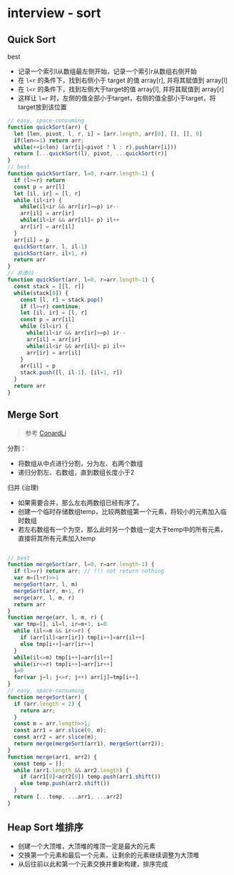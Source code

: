# interview - sort
## Quick Sort
best
- 记录一个索引l从数组最左侧开始，记录一个索引r从数组右侧开始
- 在 `l<r` 的条件下，找到右侧小于 target 的值 array[r], 并将其赋值到 array[l]
- 在 `l<r` 的条件下，找到左侧大于target的值 array[l], 并将其赋值到 array[r]
- 这样让 `l=r` 时，左侧的值全部小于target，右侧的值全部小于target，将target放到该位置

```js
// easy, space-consuming
function quickSort(arr) {
  let [len, pivot, l, r, i] = [arr.length, arr[0], [], [], 0]
  if(len<=1) return arr;
  while(++i<len) (arr[i]<pivot ? l : r).push(arr[i]))
  return [...quickSort(l), pivot, ...quickSort(r)]
}
// best
function quickSort(arr, l=0, r=arr.length-1) {
  if (l>=r) return
  const p = arr[l]
  let [il, ir] = [l, r]
  while (il<ir) {
    while(il<ir && arr[ir]>=p) ir--
    arr[il] = arr[ir]
    while(il<ir && arr[il]< p) il++
    arr[ir] = arr[il]
  }
  arr[il] = p
  quickSort(arr, l, il-1)
  quickSort(arr, il+1, r)
  return arr
}
// 非递归
function quickSort(arr, l=0, r=arr.length-1) {
  const stack = [[l, r]]
  while(stack[0]) {
    const [l, r] = stack.pop()
    if (l>=r) continue;
    let [il, ir] = [l, r]
    const p = arr[il]
    while (il<ir) {
      while(il<ir && arr[ir]>=p) ir--
      arr[il] = arr[ir]
      while(il<ir && arr[il]< p) il++
      arr[ir] = arr[il]
    }
    arr[il] = p
    stack.push([l, il-1], [il+1, r])
  }
  return arr
}
```

## Merge Sort
> 参考 [ConardLi](https://github.com/ConardLi/awesome-coding-js/blob/master/%E7%AE%97%E6%B3%95%E5%88%86%E7%B1%BB/%E6%8E%92%E5%BA%8F/%E5%BD%92%E5%B9%B6%E6%8E%92%E5%BA%8F.md)

分割：
- 将数组从中点进行分割，分为左、右两个数组
- 递归分割左、右数组，直到数组长度小于2

归并 (治理)
- 如果需要合并，那么左右两数组已经有序了。
- 创建一个临时存储数组temp，比较两数组第一个元素，将较小的元素加入临时数组
- 若左右数组有一个为空，那么此时另一个数组一定大于temp中的所有元素，直接将其所有元素加入temp
```js

// best
function mergeSort(arr, l=0, r=arr.length-1) {
  if (l>=r) return arr; // !!! not return nothing
  var m=(l+r)>>1
  mergeSort(arr, l, m)
  mergeSort(arr, m+1, r)
  merge(arr, l, m, r)
  return arr
}
function merge(arr, l, m, r) {
  var tmp=[], il=l, ir=m+1, i=0
  while (il<=m && ir<=r) {
    if (arr[il]<arr[ir]) tmp[i++]=arr[il++]
    else tmp[i++]=arr[ir++]
  }
  while(il<=m) tmp[i++]=arr[il++]
  while(ir<=r) tmp[i++]=arr[ir++]
  i=0
  for(var j=l; j<=r; j++) arr[j]=tmp[i++]
}
// easy, space-consuming
function mergeSort(arr) {
  if (arr.length < 2) {
    return arr;
  }
  const m = arr.length>>1;
  const arr1 = arr.slice(0, m);
  const arr2 = arr.slice(m);
  return merge(mergeSort(arr1), mergeSort(arr2));
}
function merge(arr1, arr2) {
  const temp = [];
  while (arr1.length && arr2.length) {
    if (arr1[0]<arr2[0]) temp.push(arr1.shift())
    else temp.push(arr2.shift())
  }
  return [...temp, ...arr1, ...arr2]
}
```

## Heap Sort 堆排序
- 创建一个大顶堆，大顶堆的堆顶一定是最大的元素
- 交换第一个元素和最后一个元素，让剩余的元素继续调整为大顶堆
- 从后往前以此和第一个元素交换并重新构建，排序完成
